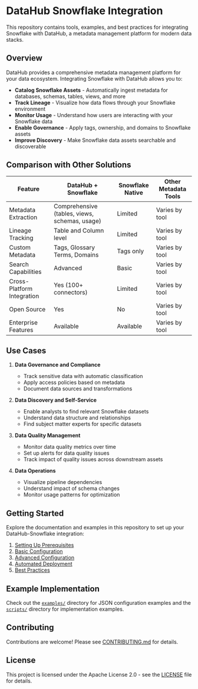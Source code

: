 # DataHub Snowflake Integration

This repository contains tools, examples, and best practices for integrating Snowflake with DataHub, a metadata management platform for modern data stacks.

## Overview

DataHub provides a comprehensive metadata management platform for your data ecosystem. Integrating Snowflake with DataHub allows you to:

- **Catalog Snowflake Assets** - Automatically ingest metadata for databases, schemas, tables, views, and more
- **Track Lineage** - Visualize how data flows through your Snowflake environment
- **Monitor Usage** - Understand how users are interacting with your Snowflake data
- **Enable Governance** - Apply tags, ownership, and domains to Snowflake assets
- **Improve Discovery** - Make Snowflake data assets searchable and discoverable

## Comparison with Other Solutions

| Feature | DataHub + Snowflake | Snowflake Native | Other Metadata Tools |
|---------|---------------------|------------------|------------------------|
| Metadata Extraction | Comprehensive (tables, views, schemas, usage) | Limited | Varies by tool |
| Lineage Tracking | Table and Column level | Limited | Varies by tool |
| Custom Metadata | Tags, Glossary Terms, Domains | Tags only | Varies by tool |
| Search Capabilities | Advanced | Basic | Varies by tool |
| Cross-Platform Integration | Yes (100+ connectors) | Limited | Varies by tool |
| Open Source | Yes | No | Varies by tool |
| Enterprise Features | Available | Available | Varies by tool |

## Use Cases

1. **Data Governance and Compliance**
   - Track sensitive data with automatic classification
   - Apply access policies based on metadata
   - Document data sources and transformations

2. **Data Discovery and Self-Service**
   - Enable analysts to find relevant Snowflake datasets
   - Understand data structure and relationships
   - Find subject matter experts for specific datasets

3. **Data Quality Management**
   - Monitor data quality metrics over time
   - Set up alerts for data quality issues
   - Track impact of quality issues across downstream assets

4. **Data Operations**
   - Visualize pipeline dependencies
   - Understand impact of schema changes
   - Monitor usage patterns for optimization

## Getting Started

Explore the documentation and examples in this repository to set up your DataHub-Snowflake integration:

1. [Setting Up Prerequisites](/docs/prerequisites.md)
2. [Basic Configuration](/docs/basic-configuration.md)
3. [Advanced Configuration](/docs/advanced-configuration.md)
4. [Automated Deployment](/docs/automated-deployment.md)
5. [Best Practices](/docs/best-practices.md)

## Example Implementation

Check out the [`examples/`](/examples/) directory for JSON configuration examples and the [`scripts/`](/scripts/) directory for implementation examples.

## Contributing

Contributions are welcome! Please see [CONTRIBUTING.md](/CONTRIBUTING.md) for details.

## License

This project is licensed under the Apache License 2.0 - see the [LICENSE](/LICENSE) file for details.